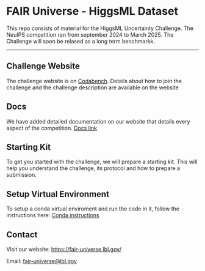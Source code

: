 # FAIR Universe - HiggsML Dataset

This repo consists of material for the HiggsML Uncertainty Challenge. The NeuIPS competition ran from september 2024 to March 2025. The Challenge will soon be relased as a long term benchmarkk.

***

## Challenge Website
The challenge website is on [Codabench](https://www.codabench.org/competitions/2977/). Details about how to join the challenge and the challenge description are available on the website

## Docs
We have added detailed documentation on our website that details every aspect of the competition. 
[Docs link](https://fair-universe.lbl.gov/docs/) 

## Starting Kit
To get you started with the challenge, we will prepare a starting kit. This will help you understand the challenge, its protocol and how to prepare a submission.

## Setup Virtual Environment
To setup a conda virtual enviroment and run the code in it, follow the instructions here: [Conda instructions](conda/README.md)

## Contact
Visit our website: https://fair-universe.lbl.gov/

Email: fair-universe@lbl.gov
